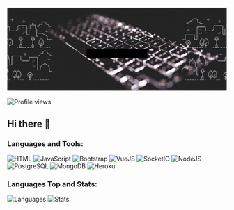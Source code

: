 ![Kewin Lizárraga](./docs/kprofile.gif)

![Profile views](https://gpvc.arturio.dev/kewinlizarraga)

## Hi there 👋

<!-- ### Connect with me: -->

<!-- [<img src="https://img.shields.io/badge/codepen-%231E1F26.svg?&style=for-the-badge&logo=codepen&logoColor=white" />](https://codepen.io/kewinlizarraga) -->
<!-- [<img src ="https://img.shields.io/badge/hackerrank-%2369C967.svg?&style=for-the-badge&logo=hackerrank&logoColor=white">](https://www.hackerrank.com/kewin392) -->
<!-- [<img src="https://img.shields.io/badge/medium-%2312100E.svg?&style=for-the-badge&logo=medium&logoColor=white" />](#) -->
<!-- [<img src="https://img.shields.io/badge/linkedin-%230077B5.svg?&style=for-the-badge&logo=linkedin&logoColor=white" />](#) -->
<!-- [<img src ="https://img.shields.io/badge/whatsapp-%234AC959.svg?&style=for-the-badge&logo=whatsapp&logoColor=white">](https://api.whatsapp.com/send?phone=+51979374709&text=Hola%20Kewin,%20...) -->

### Languages and Tools:

![HTML](https://img.shields.io/badge/-HTML-000?style=flat&logo=html5)
![JavaScript](https://img.shields.io/badge/-JavaScript-000?style=flat&logo=javascript)
![Bootstrap](https://img.shields.io/badge/-Bootstrap-000?style=flat&logo=bootstrap)
![VueJS](https://img.shields.io/badge/-VueJS-000?style=flat&logo=vue.js)
![SocketIO](https://img.shields.io/badge/-SocketIO-000?style=flat&logo=socket.io)
![NodeJS](https://img.shields.io/badge/-NodeJS-000?style=flat&logo=node.js)
![PostgreSQL](https://img.shields.io/badge/-PostgreSQL-000?style=flat&logo=postgresql)
![MongoDB](https://img.shields.io/badge/-MongoDB-000?style=flat&logo=mongodb)
![Heroku](https://img.shields.io/badge/-Heroku-000?style=flat&logo=heroku)

### Languages Top and Stats:

![Languages](https://github-readme-stats.vercel.app/api/top-langs/?username=kewinlizarraga&show_icons=true&layout=compact&langs_count=10&theme=dark)
![Stats](https://github-readme-stats.vercel.app/api?username=kewinlizarraga&show_icons=true&theme=dark&count_private=true)


<!--
**KewinLizarraga/KewinLizarraga** is a ✨ _special_ ✨ repository because its `README.md` (this file) appears on your GitHub profile.

Here are some ideas to get you started:

- 🔭 I’m currently working on ...
- 🌱 I’m currently learning ...
- 👯 I’m looking to collaborate on ...
- 🤔 I’m looking for help with ...
- 💬 Ask me about ...
- 📫 How to reach me: ...
- 😄 Pronouns: ...
- ⚡ Fun fact: ...
-->
